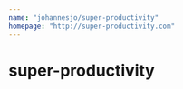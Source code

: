 ```yaml
---
name: "johannesjo/super-productivity"
homepage: "http://super-productivity.com"
---
```

# super-productivity
